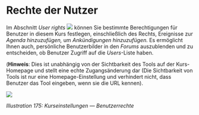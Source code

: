 # Rechte der Nutzer

Im Abschnitt _User rights_ ![](../../.gitbook/assets/graphics325.png) können Sie bestimmte Berechtigungen für Benutzer in diesem Kurs festlegen, einschließlich des Rechts, Ereignisse zur _Agenda hinzuzufügen,_  um _Ankündigungen hinzuzufügen._ Es ermöglicht Ihnen auch, persönliche Benutzerbilder in den _Forums_ auszublenden und zu entscheiden, ob Benutzer Zugriff auf die _Users_-Liste haben.

\(**Hinweis**: Dies ist unabhängig von der Sichtbarkeit des Tools auf der Kurs-Homepage und stellt eine echte Zugangsänderung dar \(Die Sichtbarkeit von Tools ist nur eine Homepage-Einstellung und verhindert nicht, dass Benutzer das Tool eingeben, wenn sie die URL kennen\).

![](../../.gitbook/assets/images244.png)

_Illustration 175: Kurseinstellungen — Benutzerrechte_

